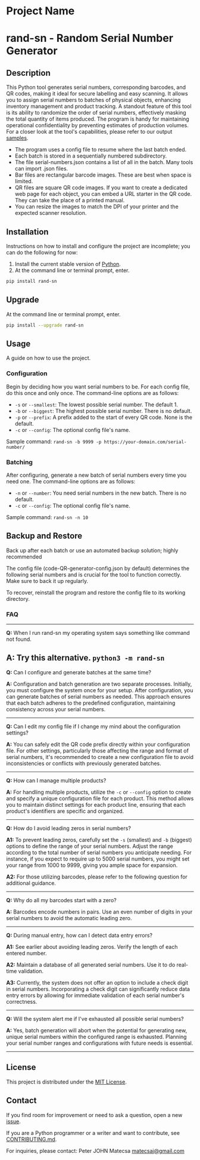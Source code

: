 # Project Name
# rand-sn - Random Serial Number Generator

## Description

This Python tool generates serial numbers, corresponding barcodes, and QR codes, making it ideal for secure labelling and easy scanning. It allows you to assign serial numbers to batches of physical objects, enhancing inventory management and product tracking. A standout feature of this tool is its ability to randomize the order of serial numbers, effectively masking the total quantity of items produced. The program is handy for maintaining operational confidentiality by preventing estimates of production volumes. For a closer look at the tool's capabilities, please refer to our output [samples](samples).
- The program uses a config file to resume where the last batch ended.
- Each batch is stored in a sequentially numbered subdirectory.
- The file serial-numbers.json contains a list of all in the batch. Many tools can import .json files.
- Bar files are rectangular barcode images. These are best when space is limited.
- QR files are square QR code images. If you want to create a dedicated web page for each object, you can embed a URL starter in the QR code. They can take the place of a printed manual.
- You can resize the images to match the DPI of your printer and the expected scanner resolution.

## Installation
Instructions on how to install and configure the project are incomplete; you can do the following for now:
1. Install the current stable version of [Python](https://www.python.org). 
2. At the command line or terminal prompt, enter.
```bash
pip install rand-sn
```

## Upgrade
At the command line or terminal prompt, enter.
```bash
pip install --upgrade rand-sn
```

## Usage
A guide on how to use the project.

### Configuration

Begin by deciding how you want serial numbers to be. For each config file, do this once and only once. The command-line options are as follows:
- `-s` or `--smallest`: The lowest possible serial number. The default 1. 
- `-b` or `--biggest`: The highest possible serial number. There is no default.
- `-p` or `--prefix`: A prefix added to the start of every QR code. None is the default.
- `-c` or `--config`: The optional config file's name.

Sample command:
```rand-sn -b 9999 -p https://your-domain.com/serial-number/```

### Batching
After configuring, generate a new batch of serial numbers every time you need one. The command-line options are as follows:
- `-n` or `--number`: You need serial numbers in the new batch. There is no default.
- `-c` or `--config`:  The optional config file's name.

Sample command:
```rand-sn -n 10```

## Backup and Restore

Back up after each batch or use an automated backup solution; highly recommended

The config file (code-QR-generator-config.json by default) determines the following serial numbers and is crucial for the tool to function correctly. Make sure to back it up regularly.

To recover, reinstall the program and restore the config file to its working directory.

### FAQ

---

**Q:** When I run rand-sn my operating system says something like command not found.

**A:** Try this alternative.
        ```
        python3 -m rand-sn
        ```
---

**Q:** Can I configure and generate batches at the same time?

**A:** Configuration and batch generation are two separate processes. Initially, you must configure the system once for your setup. After configuration, you can generate batches of serial numbers as needed. This approach ensures that each batch adheres to the predefined configuration, maintaining consistency across your serial numbers.

---

**Q:** Can I edit my config file if I change my mind about the configuration settings?

**A:** You can safely edit the QR code prefix directly within your configuration file. For other settings, particularly those affecting the range and format of serial numbers, it's recommended to create a new configuration file to avoid inconsistencies or conflicts with previously generated batches.

---

**Q:** How can I manage multiple products?

**A:** For handling multiple products, utilize the `-c` or `--config` option to create and specify a unique configuration file for each product. This method allows you to maintain distinct settings for each product line, ensuring that each product's identifiers are specific and organized.

---

**Q:** How do I avoid leading zeros in serial numbers?

**A1:** To prevent leading zeros, carefully set the `-s` (smallest) and `-b` (biggest) options to define the range of your serial numbers. Adjust the range according to the total number of serial numbers you anticipate needing. For instance, if you expect to require up to 5000 serial numbers, you might set your range from 1000 to 9999, giving you ample space for expansion.

**A2:** For those utilizing barcodes, please refer to the following question for additional guidance.

---

**Q:** Why do all my barcodes start with a zero?

**A:** Barcodes encode numbers in pairs. Use an even number of digits in your serial numbers to avoid the automatic leading zero.

---

**Q:** During manual entry, how can I detect data entry errors?

**A1:** See earlier about avoiding leading zeros. Verify the length of each entered number.

**A2:** Maintain a database of all generated serial numbers. Use it to do real-time validation.

**A3:** Currently, the system does not offer an option to include a check digit in serial numbers. Incorporating a check digit can significantly reduce data entry errors by allowing for immediate validation of each serial number's correctness.

---

**Q:** Will the system alert me if I've exhausted all possible serial numbers?

**A:** Yes, batch generation will abort when the potential for generating new, unique serial numbers within the configured range is exhausted. Planning your serial number ranges and configurations with future needs is essential.

---

## License

This project is distributed under the [MIT License](LICENSE.txt).

## Contact

If you find room for improvement or need to ask a question, open a new [issue](https://github.com/matecsaj/rand_sn/issues). 

If you are a Python programmer or a writer and want to contribute, see [CONTRIBUTING.md](CONTRIBUTING.md).

For inquiries, please contact: Peter JOHN Matecsa
matecsaj@gmail.com
